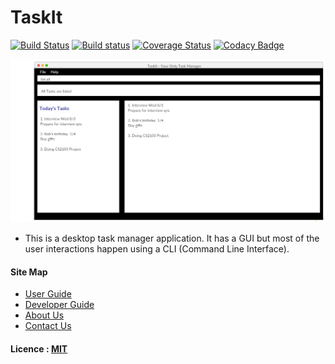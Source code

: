 # TaskIt

[![Build Status](https://travis-ci.org/CS2103JAN2017-T15-B4/main.svg?branch=master)](https://travis-ci.org/CS2103JAN2017-T15-B4/main)
[![Build status](https://ci.appveyor.com/api/projects/status/3boko2x2vr5cc3w2?svg=true)](https://ci.appveyor.com/project/damithc/addressbook-level4)
[![Coverage Status](https://coveralls.io/repos/github/CS2103JAN2017-T15-B4/main/badge.svg?branch=master)](https://coveralls.io/github/CS2103JAN2017-T15-B4/main?branch=master)
[![Codacy Badge](https://api.codacy.com/project/badge/Grade/fc0b7775cf7f4fdeaf08776f3d8e364a)](https://www.codacy.com/app/damith/addressbook-level4?utm_source=github.com&amp;utm_medium=referral&amp;utm_content=se-edu/addressbook-level4&amp;utm_campaign=Badge_Grade)

<img src="docs/images/Ui.png" width="600"><br>

* This is a desktop task manager application. It has a GUI but most of the user interactions happen using
  a CLI (Command Line Interface).

#### Site Map
* [User Guide](docs/UserGuide.md)
* [Developer Guide](docs/DeveloperGuide.md)
* [About Us](docs/AboutUs.md)
* [Contact Us](docs/ContactUs.md)

#### Licence : [MIT](LICENSE)

